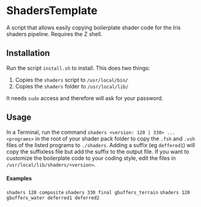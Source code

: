 # ShadersTemplate

A script that allows easily copying boilerplate shader code for the Iris shaders pipeline. Requires the Z shell.

## Installation

Run the script `install.sh` to install. This does two things:

1. Copies the `shaders` script to `/usr/local/bin/`
2. Copies the `shaders` folder to `/usr/local/lib/`

It needs `sudo` access and therefore will ask for your password.

## Usage

In a Terminal, run the command `shaders <version: 120 | 330> ...<programs>` in the root of your shader pack folder to copy the `.fsh` and `.vsh` files of the listed programs to `./shaders`. Adding a suffix (eg `deffered1`) will copy the suffixless file but add the suffix to the output file. If you want to customize the boilerplate code to your coding style, edit the files in `/usr/local/lib/shaders/<version>`.

#### Examples

`shaders 120 composite`
`shaders 330 final gbuffers_terrain`
`shaders 120 gbuffers_water deferred1 deferred2`
